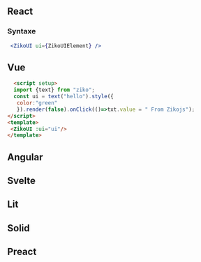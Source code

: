 ## React
 ### Syntaxe 
  ```jsx
   <ZikoUI ui={ZikoUIElement} />
  ```
## Vue 
 ```html
   <script setup>
   import {text} from "ziko";
   const ui = text("hello").style({
    color:"green"
    }).render(false).onClick(()=>txt.value = " From Zikojs");
</script>
<template>
  <ZikoUI :ui="ui"/>
</template>

  ```
## Angular 
## Svelte
## Lit 
## Solid 
## Preact 